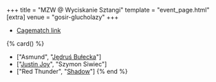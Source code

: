 +++
title = "MZW @ Wyciskanie Sztangi"
template = "event_page.html"
[extra]
venue = "gosir-glucholazy"
+++

* [Cagematch link](https://www.cagematch.net/?id=1&nr=153091)

{% card() %}
- ["Asmund", "[Jędruś Bułecka](@/w/jedrus-bulecka.md)"]
- ["[Justin Joy](@/w/justin-joy.md)", "Szymon Siwiec"]
- ["Red Thunder", "[Shadow](@/w/shadow.md)"]
{% end %}
